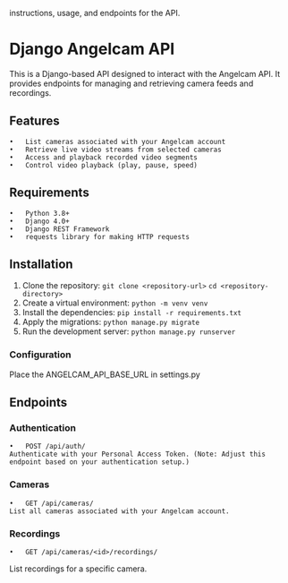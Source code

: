 instructions, usage, and endpoints for the API.

# Django Angelcam API

This is a Django-based API designed to interact with the Angelcam API. It provides endpoints for managing and retrieving camera feeds and recordings.

## Features

    •	List cameras associated with your Angelcam account
    •	Retrieve live video streams from selected cameras
    •	Access and playback recorded video segments
    •	Control video playback (play, pause, speed)

## Requirements

    •	Python 3.8+
    •	Django 4.0+
    •	Django REST Framework
    •	requests library for making HTTP requests

## Installation

1.  Clone the repository:
    `git clone <repository-url>`
    `cd <repository-directory>`
2.  Create a virtual environment:
    `python -m venv venv`
3.  Install the dependencies:
    `pip install -r requirements.txt`
4.  Apply the migrations:
    `python manage.py migrate`
5.  Run the development server:
    `python manage.py runserver`

### Configuration

Place the ANGELCAM_API_BASE_URL in settings.py

## Endpoints

### Authentication

    •	POST /api/auth/
    Authenticate with your Personal Access Token. (Note: Adjust this endpoint based on your authentication setup.)

### Cameras

    •	GET /api/cameras/
    List all cameras associated with your Angelcam account.

### Recordings

    •	GET /api/cameras/<id>/recordings/

List recordings for a specific camera.
